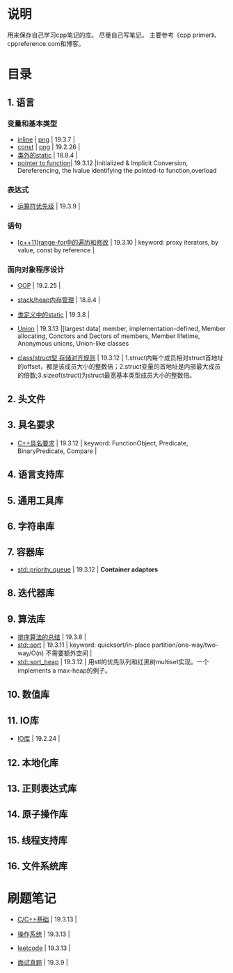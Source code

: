 # 说明
用来保存自己学习cpp笔记的库。
尽量自己写笔记。
主要参考《cpp primer》、cppreference.com和博客。


# 目录

## 1. 语言

### 变量和基本类型
- [inline](https://github.com/hoshinotsuki/CppPrimer/blob/master/Inline.md) | [png](https://github.com/hoshinotsuki/CppPrimer/blob/master/Inline.png) | 19.3.7 | 
- [const](https://github.com/hoshinotsuki/CppPrimer/blob/master/const.md) | [png](https://github.com/hoshinotsuki/CppPrimer/blob/master/const.png) | 19.2.26 |
- [类外的static](https://github.com/hoshinotsuki/CppPrimer/blob/master/stack&heap.md) | 18.8.4 |
- [pointer to function](https://github.com/hoshinotsuki/CppPrimer/blob/master/Pointer%20declaration.md)| 19.3.12 |Initialized & Implicit Conversion,  Dereferencing, the lvalue identifying the pointed-to function,overload

### 表达式
- [运算符优先级](https://github.com/hoshinotsuki/CppPrimer/blob/master/Operator.md) | 19.3.9 | 

### 语句
- [[c++11]range-for中的遍历和修改](https://github.com/hoshinotsuki/CppPrimer/blob/master/range-for.md) | 19.3.10 | keyword: proxy iterators, by value, const by reference |

### 面向对象程序设计

- [OOP](https://github.com/hoshinotsuki/CppPrimer/blob/master/OOP.md) | 19.2.25 | 
- [stack/heap内存管理](https://github.com/hoshinotsuki/CppPrimer/blob/master/stack&heap.md) | 18.8.4 |

- [类定义中的static](https://github.com/hoshinotsuki/CppPrimer/blob/master/static.md) | 19.3.8 |

- [Union](https://github.com/hoshinotsuki/CppPrimer/blob/master/Union.md) | 19.3.13 |[largest data] member, implementation-defined, Member allocating, Conctors and Dectors of members, Member lifetime, Anonymous unions, Union-like classes
- [class/struct型 存储对齐规则](https://github.com/hoshinotsuki/CppPrimer/blob/master/sizeof(struct).md) | 19.3.12 | 1.struct内每个成员相对struct首地址的offset，都是该成员大小的整数倍；2.struct变量的首地址是内部最大成员的倍数;3.sizeof(struct)为struct最宽基本类型成员大小的整数倍。

## 2. 头文件

## 3. 具名要求
- [C++具名要求](https://github.com/hoshinotsuki/CppPrimer/blob/master/Cpp_named_requirements.md) | 19.3.12 |  keyword: FunctionObject, Predicate, BinaryPredicate, Compare |
## 4. 语言支持库

## 5. 通用工具库

## 6. 字符串库

## 7. 容器库
- [std::priority_queue](https://github.com/hoshinotsuki/CppPrimer/blob/master/priority_queue.md) | 19.3.12 | **Container adaptors**

## 8. 迭代器库

## 9. 算法库
- [排序算法的总结](https://github.com/hoshinotsuki/CppPrimer/blob/master/Sort.md) | 19.3.8 | 
- [std::sort](https://github.com/hoshinotsuki/CppPrimer/blob/master/quickSort.md) | 19.3.11 | keyword: quicksort/in-place partition/one-way/two-way/O(n) 不需要额外空间 | 
- [std::sort_heap](https://github.com/hoshinotsuki/CppPrimer/blob/master/sort_heap.md) | 19.3.12 | 用stl的优先队列和红黑树multiset实现。一个implements a max-heap的例子。
## 10. 数值库

## 11. IO库 
- [IO库](https://github.com/hoshinotsuki/CppPrimer/blob/master/IO.md) | 19.2.24 |

## 12. 本地化库

## 13. 正则表达式库

## 14. 原子操作库

## 15. 线程支持库

## 16. 文件系统库



# 刷题笔记
- [C/C++基础](https://github.com/hoshinotsuki/CppPrimer/blob/master/Exersice.md) | 19.3.13 |

- [操作系统](https://github.com/hoshinotsuki/CppPrimer/blob/master/%E6%93%8D%E4%BD%9C%E7%B3%BB%E7%BB%9F.md) | 19.3.13 |

- [leetcode](https://github.com/hoshinotsuki/leetcodeSolution)  | 19.3.13 |

- [面试真题](https://github.com/hoshinotsuki/CppPrimer/blob/master/%E7%9C%9F%E9%A2%98.md)  | 19.3.9 |

